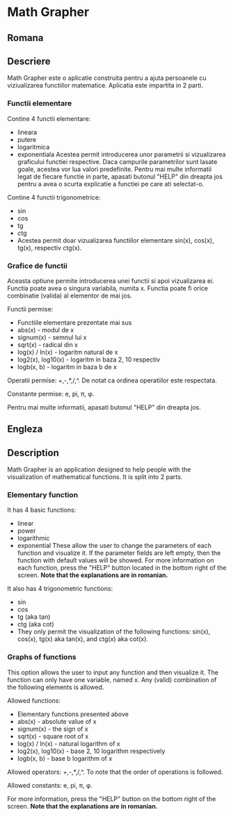 # Math Grapher

Romana
---
## Descriere
Math Grapher este o aplicatie construita pentru a ajuta persoanele cu viziualizarea functiilor matematice. Aplicatia este impartita in 2 parti.
### Functii elementare
Contine 4 functii elementare: 
* lineara
* putere
* logaritmica
* exponentiala
Acestea permit introducerea unor parametrii si vizualizarea graficului functiei respective. Daca campurile parametrilor sunt lasate goale, acestea vor lua valori predefinite.
Pentru mai multe informatii legat de fiecare functie in parte, apasati butonul "HELP" din dreapta jos pentru a avea o scurta explicatie a functiei pe care ati selectat-o.

Contine 4 functii trigonometrice:
* sin
* cos
* tg
* ctg
* Acestea permit doar vizualizarea functiilor elementare sin(x), cos(x), tg(x), respectiv ctg(x).

### Grafice de functii
Aceasta optiune permite introducerea unei functii si apoi vizualizarea ei. Functia poate avea o singura variabila, numita x. Functia poate fi orice combinatie (valida) al elementor de mai jos.

Functii permise:
* Functiile elementare prezentate mai sus
* abs(x) - modul de x
* signum(x) - semnul lui x
* sqrt(x) - radical din x
* log(x) / ln(x) - logaritm natural de x
* log2(x), log10(x) - logaritm in baza 2, 10 respectiv
* logb(x, b) - logaritm in baza b de x

Operatii permise: +,-,*,/,^. De notat ca ordinea operatiilor este respectata.

Constante permise: e, pi, π, φ.

Pentru mai multe informatii, apasati butonul "HELP" din dreapta jos.

Engleza
---
## Description
Math Grapher is an application designed to help people with the visualization of mathematical functions. It is split into 2 parts.

### Elementary function
It has 4 basic functions:
* linear
* power
* logarithmic
* exponential
These allow the user to change the parameters of each function and visualize it. If the parameter fields are left empty, then the function with default values will be showed.
For more information on each function, press the "HELP" button located in the bottom right of the screen. **Note that the explanations are in romanian.**

It also has 4 trigonometric functions:
* sin
* cos
* tg (aka tan)
* ctg (aka cot)
* They only permit the visualization of the following functions: sin(x), cos(x), tg(x) aka tan(x), and ctg(x) aka cot(x). 

### Graphs of functions
This option allows the user to input any function and then visualize it. The function can only have one variable, named x.
Any (valid) combination of the following elements is allowed.

Allowed functions:
* Elementary functions presented above
* abs(x) - absolute value of x
* signum(x) - the sign of x
* sqrt(x) - square root of x
* log(x) / ln(x) - natural logarithm of x
* log2(x), log10(x) - base 2, 10 logarithm respectively
* logb(x, b) - base b logarithm of x

Allowed operators: +,-,*,/,^. To note that the order of operations is followed.

Allowed constants: e, pi, π, φ.

For more information, press the "HELP" button on the bottom right of the screen. **Note that the explanations are in romanian.**
